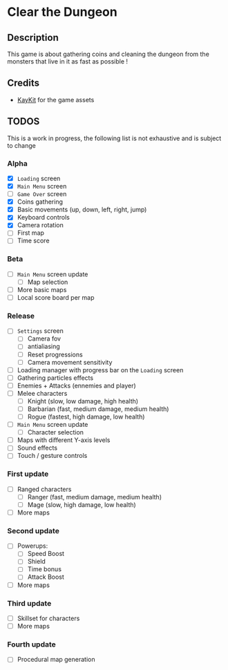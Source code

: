 # Clear the Dungeon

## Description
This game is about gathering coins and cleaning the dungeon from the monsters that live in it as fast as possible !

## Credits
- [KayKit](https://kaylousberg.itch.io/) for the game assets

## TODOS
This is a work in progress, the following list is not exhaustive and is subject to change

### Alpha
- [x] `Loading` screen
- [x] `Main Menu` screen
- [ ] `Game Over` screen
- [x] Coins gathering
- [x] Basic movements (up, down, left, right, jump)
- [x] Keyboard controls
- [x] Camera rotation
- [ ] First map
- [ ] Time score

### Beta
- [ ] `Main Menu` screen update
  - [ ] Map selection
- [ ] More basic maps
- [ ] Local score board per map

### Release
- [ ] `Settings` screen
  - [ ] Camera fov
  - [ ] antialiasing
  - [ ] Reset progressions
  - [ ] Camera movement sensitivity
- [ ] Loading manager with progress bar on the `Loading` screen
- [ ] Gathering particles effects
- [ ] Enemies + Attacks (ennemies and player)
- [ ] Melee characters
  - [ ] Knight (slow, low damage, high health)
  - [ ] Barbarian (fast, medium damage, medium health)
  - [ ] Rogue (fastest, high damage, low health)
- [ ] `Main Menu` screen update
  - [ ] Character selection
- [ ] Maps with different Y-axis levels
- [ ] Sound effects
- [ ] Touch / gesture controls

### First update
- [ ] Ranged characters
  - [ ] Ranger (fast, medium damage, medium health)
  - [ ] Mage (slow, high damage, low health)
- [ ] More maps

### Second update
- [ ] Powerups:
  - [ ] Speed Boost
  - [ ] Shield
  - [ ] Time bonus
  - [ ] Attack Boost
- [ ] More maps

### Third update
- [ ] Skillset for characters
- [ ] More maps

### Fourth update
- [ ] Procedural map generation
